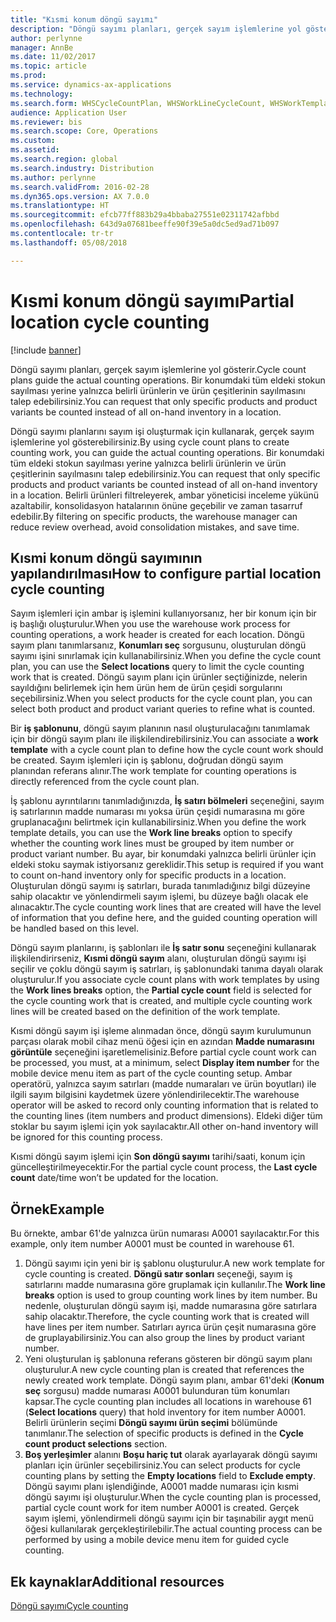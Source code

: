 ```yaml
---
title: "Kısmi konum döngü sayımı"
description: "Döngü sayımı planları, gerçek sayım işlemlerine yol gösterir. Bir konumdaki tüm eldeki stokun sayılması yerine yalnızca belirli ürünlerin ve ürün çeşitlerinin sayılmasını talep edebilirsiniz."
author: perlynne
manager: AnnBe
ms.date: 11/02/2017
ms.topic: article
ms.prod: 
ms.service: dynamics-ax-applications
ms.technology: 
ms.search.form: WHSCycleCountPlan, WHSWorkLineCycleCount, WHSWorkTemplateLineGroup, WHSWorkTemplateTable
audience: Application User
ms.reviewer: bis
ms.search.scope: Core, Operations
ms.custom: 
ms.assetid: 
ms.search.region: global
ms.search.industry: Distribution
ms.author: perlynne
ms.search.validFrom: 2016-02-28
ms.dyn365.ops.version: AX 7.0.0
ms.translationtype: HT
ms.sourcegitcommit: efcb77ff883b29a4bbaba27551e02311742afbbd
ms.openlocfilehash: 643d9a07681beeffe90f39e5a0dc5ed9ad71b097
ms.contentlocale: tr-tr
ms.lasthandoff: 05/08/2018

---
```


# <a name="partial-location-cycle-counting"></a><span data-ttu-id="1f017-104">Kısmi konum döngü sayımı</span><span class="sxs-lookup"><span data-stu-id="1f017-104">Partial location cycle counting</span></span>

[!include [banner](../includes/banner.md)]

<span data-ttu-id="1f017-105">Döngü sayımı planları, gerçek sayım işlemlerine yol gösterir.</span><span class="sxs-lookup"><span data-stu-id="1f017-105">Cycle count plans guide the actual counting operations.</span></span> <span data-ttu-id="1f017-106">Bir konumdaki tüm eldeki stokun sayılması yerine yalnızca belirli ürünlerin ve ürün çeşitlerinin sayılmasını talep edebilirsiniz.</span><span class="sxs-lookup"><span data-stu-id="1f017-106">You can request that only specific products and product variants be counted instead of all on-hand inventory in a location.</span></span>

<span data-ttu-id="1f017-107">Döngü sayımı planlarını sayım işi oluşturmak için kullanarak, gerçek sayım işlemlerine yol gösterebilirsiniz.</span><span class="sxs-lookup"><span data-stu-id="1f017-107">By using cycle count plans to create counting work, you can guide the actual counting operations.</span></span> <span data-ttu-id="1f017-108">Bir konumdaki tüm eldeki stokun sayılması yerine yalnızca belirli ürünlerin ve ürün çeşitlerinin sayılmasını talep edebilirsiniz.</span><span class="sxs-lookup"><span data-stu-id="1f017-108">You can request that only specific products and product variants be counted instead of all on-hand inventory in a location.</span></span> <span data-ttu-id="1f017-109">Belirli ürünleri filtreleyerek, ambar yöneticisi inceleme yükünü azaltabilir, konsolidasyon hatalarının önüne geçebilir ve zaman tasarruf edebilir.</span><span class="sxs-lookup"><span data-stu-id="1f017-109">By filtering on specific products, the warehouse manager can reduce review overhead, avoid consolidation mistakes, and save time.</span></span>

## <a name="how-to-configure-partial-location-cycle-counting"></a><span data-ttu-id="1f017-110">Kısmi konum döngü sayımının yapılandırılması</span><span class="sxs-lookup"><span data-stu-id="1f017-110">How to configure partial location cycle counting</span></span>
<span data-ttu-id="1f017-111">Sayım işlemleri için ambar iş işlemini kullanıyorsanız, her bir konum için bir iş başlığı oluşturulur.</span><span class="sxs-lookup"><span data-stu-id="1f017-111">When you use the warehouse work process for counting operations, a work header is created for each location.</span></span> <span data-ttu-id="1f017-112">Döngü sayım planı tanımlarsanız, **Konumları seç** sorgusunu, oluşturulan döngü sayımı işini sınırlamak için kullanabilirsiniz.</span><span class="sxs-lookup"><span data-stu-id="1f017-112">When you define the cycle count plan, you can use the **Select locations** query to limit the cycle counting work that is created.</span></span> <span data-ttu-id="1f017-113">Döngü sayım planı için ürünler seçtiğinizde, nelerin sayıldığını belirlemek için hem ürün hem de ürün çeşidi sorgularını seçebilirsiniz.</span><span class="sxs-lookup"><span data-stu-id="1f017-113">When you select products for the cycle count plan, you can select both product and product variant queries to refine what is counted.</span></span> 

<span data-ttu-id="1f017-114">Bir **iş şablonunu**, döngü sayım planının nasıl oluşturulacağını tanımlamak için bir döngü sayım planı ile ilişkilendirebilirsiniz.</span><span class="sxs-lookup"><span data-stu-id="1f017-114">You can associate a **work template** with a cycle count plan to define how the cycle count work should be created.</span></span> <span data-ttu-id="1f017-115">Sayım işlemleri için iş şablonu, doğrudan döngü sayım planından referans alınır.</span><span class="sxs-lookup"><span data-stu-id="1f017-115">The work template for counting operations is directly referenced from the cycle count plan.</span></span> 

<span data-ttu-id="1f017-116">İş şablonu ayrıntılarını tanımladığınızda, **İş satırı bölmeleri** seçeneğini, sayım iş satırlarının madde numarası mı yoksa ürün çeşidi numarasına mı göre gruplanacağını belirtmek için kullanabilirsiniz.</span><span class="sxs-lookup"><span data-stu-id="1f017-116">When you define the work template details, you can use the **Work line breaks** option to specify whether the counting work lines must be grouped by item number or product variant number.</span></span> <span data-ttu-id="1f017-117">Bu ayar, bir konumdaki yalnızca belirli ürünler için eldeki stoku saymak istiyorsanız gereklidir.</span><span class="sxs-lookup"><span data-stu-id="1f017-117">This setup is required if you want to count on-hand inventory only for specific products in a location.</span></span> <span data-ttu-id="1f017-118">Oluşturulan döngü sayımı iş satırları, burada tanımladığınız bilgi düzeyine sahip olacaktır ve yönlendirmeli sayım işlemi, bu düzeye bağlı olacak ele alınacaktır.</span><span class="sxs-lookup"><span data-stu-id="1f017-118">The cycle counting work lines that are created will have the level of information that you define here, and the guided counting operation will be handled based on this level.</span></span> 

<span data-ttu-id="1f017-119">Döngü sayım planlarını, iş şablonları ile **İş satır sonu** seçeneğini kullanarak ilişkilendirirseniz, **Kısmi döngü sayım** alanı, oluşturulan döngü sayımı işi seçilir ve çoklu döngü sayım iş satırları, iş şablonundaki tanıma dayalı olarak oluşturulur.</span><span class="sxs-lookup"><span data-stu-id="1f017-119">If you associate cycle count plans with work templates by using the **Work lines breaks** option, the **Partial cycle count** field is selected for the cycle counting work that is created, and multiple cycle counting work lines will be created based on the definition of the work template.</span></span> 

<span data-ttu-id="1f017-120">Kısmi döngü sayım işi işleme alınmadan önce, döngü sayım kurulumunun parçası olarak mobil cihaz menü öğesi için en azından **Madde numarasını görüntüle** seçeneğini işaretlemelisiniz.</span><span class="sxs-lookup"><span data-stu-id="1f017-120">Before partial cycle count work can be processed, you must, at a minimum, select **Display item number** for the mobile device menu item as part of the cycle counting setup.</span></span> <span data-ttu-id="1f017-121">Ambar operatörü, yalnızca sayım satırları (madde numaraları ve ürün boyutları) ile ilgili sayım bilgisini kaydetmek üzere yönlendirilecektir.</span><span class="sxs-lookup"><span data-stu-id="1f017-121">The warehouse operator will be asked to record only counting information that is related to the counting lines (item numbers and product dimensions).</span></span> <span data-ttu-id="1f017-122">Eldeki diğer tüm stoklar bu sayım işlemi için yok sayılacaktır.</span><span class="sxs-lookup"><span data-stu-id="1f017-122">All other on-hand inventory will be ignored for this counting process.</span></span> 

<span data-ttu-id="1f017-123">Kısmi döngü sayım işlemi için **Son döngü sayımı** tarihi/saati, konum için güncelleştirilmeyecektir.</span><span class="sxs-lookup"><span data-stu-id="1f017-123">For the partial cycle count process, the **Last cycle count** date/time won’t be updated for the location.</span></span>

## <a name="example"></a><span data-ttu-id="1f017-124">Örnek</span><span class="sxs-lookup"><span data-stu-id="1f017-124">Example</span></span>
<span data-ttu-id="1f017-125">Bu örnekte, ambar 61'de yalnızca ürün numarası A0001 sayılacaktır.</span><span class="sxs-lookup"><span data-stu-id="1f017-125">For this example, only item number A0001 must be counted in warehouse 61.</span></span>

1.  <span data-ttu-id="1f017-126">Döngü sayımı için yeni bir iş şablonu oluşturulur.</span><span class="sxs-lookup"><span data-stu-id="1f017-126">A new work template for cycle counting is created.</span></span> <span data-ttu-id="1f017-127">**Döngü satır sonları** seçeneği, sayım iş satırlarını madde numarasına göre gruplamak için kullanılır.</span><span class="sxs-lookup"><span data-stu-id="1f017-127">The **Work line breaks** option is used to group counting work lines by item number.</span></span> <span data-ttu-id="1f017-128">Bu nedenle, oluşturulan döngü sayım işi, madde numarasına göre satırlara sahip olacaktır.</span><span class="sxs-lookup"><span data-stu-id="1f017-128">Therefore, the cycle counting work that is created will have lines per item number.</span></span> <span data-ttu-id="1f017-129">Satırları ayrıca ürün çeşit numarasına göre de gruplayabilirsiniz.</span><span class="sxs-lookup"><span data-stu-id="1f017-129">You can also group the lines by product variant number.</span></span>
2.  <span data-ttu-id="1f017-130">Yeni oluşturulan iş şablonuna referans gösteren bir döngü sayım planı oluşturulur.</span><span class="sxs-lookup"><span data-stu-id="1f017-130">A new cycle counting plan is created that references the newly created work template.</span></span> <span data-ttu-id="1f017-131">Döngü sayım planı, ambar 61'deki (**Konum seç** sorgusu) madde numarası A0001 bulunduran tüm konumları kapsar.</span><span class="sxs-lookup"><span data-stu-id="1f017-131">The cycle counting plan includes all locations in warehouse 61 (**Select locations** query) that hold inventory for item number A0001.</span></span> <span data-ttu-id="1f017-132">Belirli ürünlerin seçimi **Döngü sayımı ürün seçimi** bölümünde tanımlanır.</span><span class="sxs-lookup"><span data-stu-id="1f017-132">The selection of specific products is defined in the **Cycle count product selections** section.</span></span>
3.  <span data-ttu-id="1f017-133">**Boş yerleşimler** alanını **Boşu hariç tut** olarak ayarlayarak döngü sayımı planları için ürünler seçebilirsiniz.</span><span class="sxs-lookup"><span data-stu-id="1f017-133">You can select products for cycle counting plans by setting the **Empty locations** field to **Exclude empty**.</span></span> <span data-ttu-id="1f017-134">Döngü sayımı planı işlendiğinde, A0001 madde numarası için kısmi döngü sayımı işi oluşturulur.</span><span class="sxs-lookup"><span data-stu-id="1f017-134">When the cycle counting plan is processed, partial cycle count work for item number A0001 is created.</span></span> <span data-ttu-id="1f017-135">Gerçek sayım işlemi, yönlendirmeli döngü sayımı için bir taşınabilir aygıt menü öğesi kullanılarak gerçekleştirilebilir.</span><span class="sxs-lookup"><span data-stu-id="1f017-135">The actual counting process can be performed by using a mobile device menu item for guided cycle counting.</span></span>



<a name="additional-resources"></a><span data-ttu-id="1f017-136">Ek kaynaklar</span><span class="sxs-lookup"><span data-stu-id="1f017-136">Additional resources</span></span>
--------

[<span data-ttu-id="1f017-137">Döngü sayımı</span><span class="sxs-lookup"><span data-stu-id="1f017-137">Cycle counting</span></span>](cycle-counting.md)


